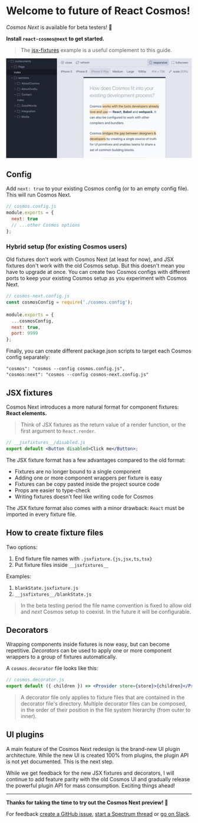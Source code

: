 # Welcome to future of React Cosmos!

_Cosmos Next_ is available for beta testers! 🎉

**Install `react-cosmos@next` to get started.**

> The [jsx-fixtures](examples/jsx-fixtures) example is a useful complement to this guide.

![Cosmos Next](next.png)

## Config

Add `next: true` to your existing Cosmos config (or to an empty config file). This will run Cosmos Next.

```js
// cosmos.config.js
module.exports = {
  next: true
  // ...other Cosmos options
};
```

### Hybrid setup (for existing Cosmos users)

Old fixtures don't work with Cosmos Next (at least for now), and JSX fixtures don't work with the old Cosmos setup. But this doesn't mean you have to upgrade at once. You can create two Cosmos configs with different ports to keep your existing Cosmos setup as you experiment with Cosmos Next.

```js
// cosmos-next.config.js
const cosmosConfig = require('./cosmos.config');

module.exports = {
  ...cosmosConfig,
  next: true,
  port: 9999
};
```

Finally, you can create different package.json scripts to target each Cosmos config separately:

```
"cosmos": "cosmos --config cosmos.config.js",
"cosmos:next": "cosmos --config cosmos-next.config.js"
```

## JSX fixtures

Cosmos Next introduces a more natural format for component fixtures: **React elements.**

> Think of JSX fixtures as the return value of a render function, or the first argument to `React.render`.

```jsx
// __jsxfixtures__/disabled.js
export default <Button disabled>Click me</Button>;
```

The JSX fixture format has a few advantages compared to the old format:

- Fixtures are no longer bound to a single component
- Adding one or more component wrappers per fixture is easy
- Fixtures can be copy pasted inside the project source code
- Props are easier to type-check
- Writing fixtures doesn't feel like writing code for Cosmos

The JSX fixture format also comes with a minor drawback: `React` must be imported in every fixture file.

## How to create fixture files

Two options:

1. End fixture file names with `.jsxfixture.{js,jsx,ts,tsx}`
2. Put fixture files inside `__jsxfixtures__`

Examples:

1. `blankState.jsxfixture.js`
2. `__jsxfixtures__/blankState.js`

> In the beta testing period the file name convention is fixed to allow old and _next_ Cosmos setup to coexist. In the future it will be configurable.

## Decorators

Wrapping components inside fixtures is now easy, but can become repetitive. _Decorators_ can be used to apply one or more component wrappers to a group of fixtures automatically.

A `cosmos.decorator` file looks like this:

```jsx
// cosmos.decorator.js
export default ({ children }) => <Provider store={store}>{children}</Provider>;
```

> A decorator file only applies to fixture files that are contained in the decorator file's directory. Multiple decorator files can be composed, in the order of their position in the file system hierarchy (from outer to inner).

## UI plugins

A main feature of the Cosmos Next redesign is the brand-new UI plugin architecture. While the new UI is created 100% from plugins, the plugin API is not yet documented. This is the next step.

While we get feedback for the new JSX fixtures and decorators, I will continue to add feature parity with the old Cosmos UI and gradually release the powerful plugin API for mass consumption. Exciting things ahead!

---

**Thanks for taking the time to try out the Cosmos Next preview! 🙏**

For feedback [create a GitHub issue](https://github.com/react-cosmos/react-cosmos/issues/new), [start a Spectrum thread](https://spectrum.chat/cosmos) or [go on Slack](https://join-react-cosmos.now.sh/).
